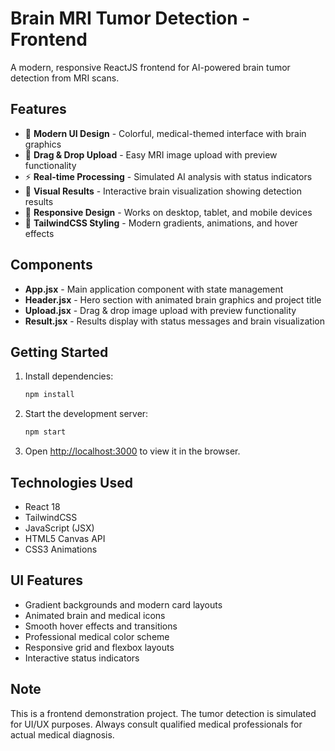 # Brain MRI Tumor Detection - Frontend

A modern, responsive ReactJS frontend for AI-powered brain tumor detection from MRI scans.

## Features

- 🧠 **Modern UI Design** - Colorful, medical-themed interface with brain graphics
- 📁 **Drag & Drop Upload** - Easy MRI image upload with preview functionality
- ⚡ **Real-time Processing** - Simulated AI analysis with status indicators
- 🎯 **Visual Results** - Interactive brain visualization showing detection results
- 📱 **Responsive Design** - Works on desktop, tablet, and mobile devices
- 🎨 **TailwindCSS Styling** - Modern gradients, animations, and hover effects

## Components

- **App.jsx** - Main application component with state management
- **Header.jsx** - Hero section with animated brain graphics and project title
- **Upload.jsx** - Drag & drop image upload with preview functionality
- **Result.jsx** - Results display with status messages and brain visualization

## Getting Started

1. Install dependencies:
   ```bash
   npm install
   ```

2. Start the development server:
   ```bash
   npm start
   ```

3. Open [http://localhost:3000](http://localhost:3000) to view it in the browser.

## Technologies Used

- React 18
- TailwindCSS
- JavaScript (JSX)
- HTML5 Canvas API
- CSS3 Animations

## UI Features

- Gradient backgrounds and modern card layouts
- Animated brain and medical icons
- Smooth hover effects and transitions
- Professional medical color scheme
- Responsive grid and flexbox layouts
- Interactive status indicators

## Note

This is a frontend demonstration project. The tumor detection is simulated for UI/UX purposes. Always consult qualified medical professionals for actual medical diagnosis.
